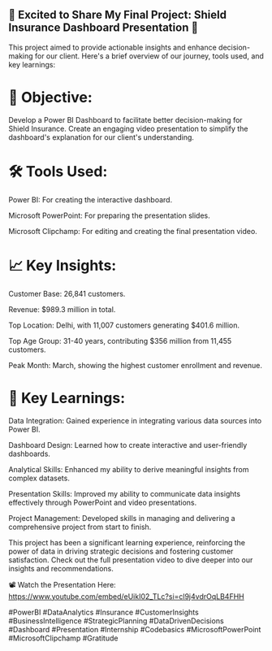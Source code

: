 ## 🌟 Excited to Share My Final Project: Shield Insurance Dashboard Presentation 🌟

This project aimed to provide actionable insights and enhance decision-making for our client. 
Here's a brief overview of our journey, tools used, and key learnings:

#   🎯 Objective:
Develop a Power BI Dashboard to facilitate better decision-making for Shield Insurance.
Create an engaging video presentation to simplify the dashboard's explanation for our client's understanding.

#  🛠 Tools Used:
Power BI: For creating the interactive dashboard.

Microsoft PowerPoint: For preparing the presentation slides.

Microsoft Clipchamp: For editing and creating the final presentation video.

# 📈 Key Insights:
Customer Base: 26,841 customers.

Revenue: $989.3 million in total.

Top Location: Delhi, with 11,007 customers generating $401.6 million.

Top Age Group: 31-40 years, contributing $356 million from 11,455 customers.

Peak Month: March, showing the highest customer enrollment and revenue.


# 🚀 Key Learnings:
Data Integration: Gained experience in integrating various data sources into Power BI.

Dashboard Design: Learned how to create interactive and user-friendly dashboards.

Analytical Skills: Enhanced my ability to derive meaningful insights from complex datasets.

Presentation Skills: Improved my ability to communicate data insights effectively through PowerPoint and video presentations.

Project Management: Developed skills in managing and delivering a comprehensive project from start to finish.


This project has been a significant learning experience, reinforcing the power of data in driving strategic decisions and fostering customer satisfaction. 
Check out the full presentation video to dive deeper into our insights and recommendations.

📽️ Watch the Presentation Here: https://www.youtube.com/embed/eUikI02_TLc?si=cl9j4vdrOqLB4FHH

#PowerBI #DataAnalytics #Insurance #CustomerInsights #BusinessIntelligence #StrategicPlanning #DataDrivenDecisions 
#Dashboard #Presentation #Internship #Codebasics #MicrosoftPowerPoint #MicrosoftClipchamp #Gratitude
